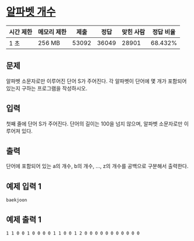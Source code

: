 # [알파벳 개수](https://www.acmicpc.net/problem/10808)

| 시간 제한 | 메모리 제한 | 제출 | 정답 | 맞힌 사람 | 정답 비율 |
| --- | --- | --- | --- | --- | --- |
| 1 초 | 256 MB | 53092 | 36049 | 28901 | 68.432% |

## 문제

알파벳 소문자로만 이루어진 단어 S가 주어진다. 각 알파벳이 단어에 몇 개가 포함되어 있는지 구하는 프로그램을 작성하시오.

## 입력

첫째 줄에 단어 S가 주어진다. 단어의 길이는 100을 넘지 않으며, 알파벳 소문자로만 이루어져 있다.

## 출력

단어에 포함되어 있는 a의 개수, b의 개수, …, z의 개수를 공백으로 구분해서 출력한다.

## 예제 입력 1

```
baekjoon

```

## 예제 출력 1

```
1 1 0 0 1 0 0 0 0 1 1 0 0 1 2 0 0 0 0 0 0 0 0 0 0 0
```
